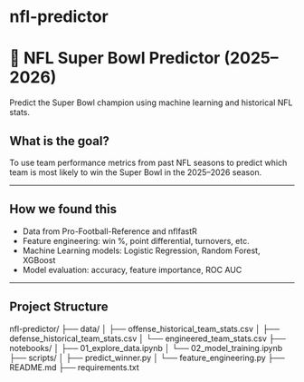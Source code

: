 # nfl-predictor

# 🏈 NFL Super Bowl Predictor (2025–2026)

Predict the Super Bowl champion using machine learning and historical NFL stats. 

## What is the goal?
To use team performance metrics from past NFL seasons to predict which team is most likely to win the Super Bowl in the 2025–2026 season.

---

## How we found this

- Data from Pro-Football-Reference and nflfastR
- Feature engineering: win %, point differential, turnovers, etc.
- Machine Learning models: Logistic Regression, Random Forest, XGBoost
- Model evaluation: accuracy, feature importance, ROC AUC

---

## Project Structure

nfl-predictor/
├── data/
│ ├── offense_historical_team_stats.csv
│ ├── defense_historical_team_stats.csv
│ └── engineered_team_stats.csv
├── notebooks/
│ ├── 01_explore_data.ipynb
│ └── 02_model_training.ipynb
├── scripts/
│ ├── predict_winner.py
│ └── feature_engineering.py
├── README.md
├── requirements.txt


